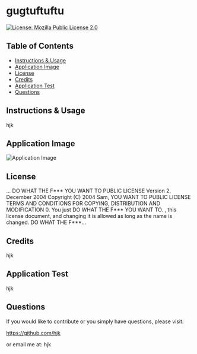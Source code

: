 # gugtuftuftu

[![License: Mozilla Public License 2.0](https://img.shields.io/badge/License-MPL_2.0-brightgreen.svg)](https://opensource.org/licenses/MPL-2.0)

## Table of Contents 
- [Instructions & Usage](#instructions--usage)
- [Application Image](#application-image)
- [License](#license)
- [Credits](#credits)
- [Application Test](#application-test)
- [Questions](#questions)

## Instructions & Usage 
hjk

## Application Image 
![Application Image](hjk)

## License 
... DO WHAT THE F*** YOU WANT TO PUBLIC LICENSE Version 2, December 2004 Copyright (C) 2004 Sam, YOU WANT TO PUBLIC LICENSE TERMS AND CONDITIONS FOR COPYING, DISTRIBUTION AND MODIFICATION 0. You just DO WHAT THE F*** YOU WANT TO. , this license document, and changing it is allowed as long as the name is changed. DO WHAT THE F***...

## Credits 
hjk

## Application Test
hjk

## Questions
If you would like to contribute or you simply have questions, please visit: 

https://github.com/hjk

or email me at:
hjk

